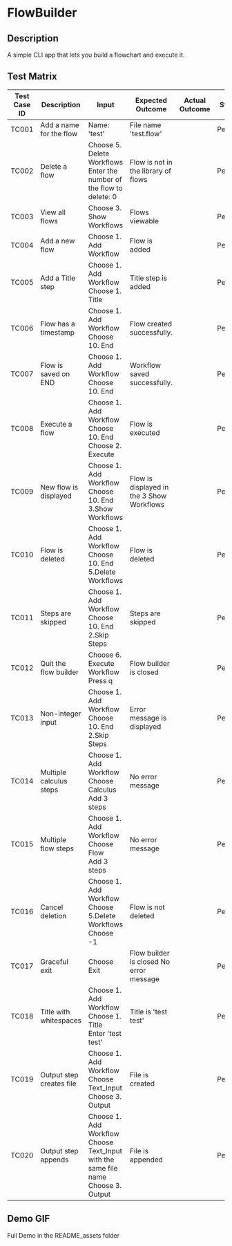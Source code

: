 # FlowBuilder

## Description
A simple CLI app that lets you build a flowchart and execute it.

## Test Matrix

| Test Case ID | Description             | Input                                                                                      | Expected Outcome                          | Actual Outcome | Status  |
|--------------|-------------------------|--------------------------------------------------------------------------------------------|-------------------------------------------|----------------|---------|
| TC001        | Add a name for the flow | Name: 'test'                                                                               | File name 'test.flow'                     |                | Pending |
| TC002        | Delete a flow           | Choose 5. Delete Workflows<br/>Enter the number of the flow to delete: 0                   | Flow is not in the library of flows       |                | Pending |
| TC003        | View all flows          | Choose 3. Show Workflows                                                                   | Flows viewable                            |                | Pending |
| TC004        | Add a new flow          | Choose 1. Add Workflow                                                                     | Flow is added                             |                | Pending |
| TC005        | Add a Title step        | Choose 1. Add Workflow<br/>Choose 1. Title                                                 | Title step is added                       |                | Pending |
| TC006        | Flow has a timestamp    | Choose 1. Add Workflow<br/>Choose 10. End                                                  | Flow created successfully.                |                | Pending |
| TC007        | Flow is saved on END    | Choose 1. Add Workflow<br/>Choose 10. End                                                  | Workflow saved successfully.              |                | Pending |
| TC008        | Execute a flow          | Choose 1. Add Workflow<br/>Choose 10. End<br/>Choose 2. Execute                            | Flow is executed                          |                | Pending |
| TC009        | New flow is displayed   | Choose 1. Add Workflow<br/>Choose 10. End<br/> 3.Show Workflows                            | Flow is displayed in the 3 Show Workflows |                | Pending |
| TC010        | Flow is deleted         | Choose 1. Add Workflow<br/>Choose 10. End<br/> 5.Delete Workflows                          | Flow is deleted                           |                | Pending |
| TC011        | Steps are skipped       | Choose 1. Add Workflow<br/>Choose 10. End<br/> 2.Skip Steps                                | Steps are skipped                         |                | Pending |
| TC012        | Quit the flow builder   | Choose 6. Execute Workflow <br/> Press q                                                   | Flow builder is closed                    |                | Pending |
| TC013        | Non-integer input       | Choose 1. Add Workflow<br/>Choose 10. End<br/> 2.Skip Steps                                | Error message is displayed                |                | Pending |
| TC014        | Multiple calculus steps | Choose 1. Add Workflow<br/>Choose Calculus<br/> Add 3 steps                                | No error message                          |                | Pending |
| TC015        | Multiple flow steps     | Choose 1. Add Workflow<br/>Choose Flow<br/> Add 3 steps                                    | No error message                          |                | Pending |
| TC016        | Cancel deletion         | Choose 1. Add Workflow<br/>Choose 5.Delete Workflows <br/> Choose -1                       | Flow is not deleted                       |                | Pending |
| TC017        | Graceful exit           | Choose Exit                                                                                | Flow builder is closed No error message   |                | Pending |
| TC018        | Title with whitespaces  | Choose 1. Add Workflow<br/>Choose 1. Title<br/> Enter 'test test'                          | Title is 'test test'                      |                | Pending |
| TC019        | Output step creates file| Choose 1. Add Workflow<br/>Choose Text_Input<br/> Choose 3. Output                         | File is created                           |                | Pending |
| TC020        | Output step appends     | Choose 1. Add Workflow<br/>Choose Text_Input with the same file name<br/> Choose 3. Output | File is appended                          |                | Pending |

## Demo GIF
Full Demo in the README_assets folder